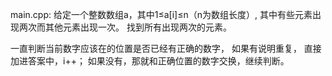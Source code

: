 main.cpp:
给定一个整数数组a，其中1≤a[i]≤n（n为数组长度）,
其中有些元素出现两次而其他元素出现一次。
找到所有出现两次的元素。

一直判断当前数字应该在的位置是否已经有正确的数字，
如果有说明重复，
直接加进答案中，i++；
如果没有，那就和正确位置的数字交换，继续判断。

